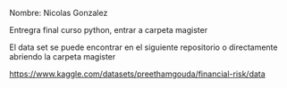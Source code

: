 Nombre: Nicolas Gonzalez

Entregra final curso python, entrar a carpeta magister

El data set se puede encontrar en el siguiente repositorio o directamente abriendo la carpeta magister

https://www.kaggle.com/datasets/preethamgouda/financial-risk/data
